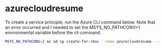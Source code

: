 # azurecloudresume


To create a service principle, run the Azure CLI command below. Note that an error occurred and I needed to set the MSYS_NO_PATHCONV=1 environmental variable before the cli command.  

```bash
MSYS_NO_PATHCONV=1 az ad sp create-for-rbac --name azurecloudresume --role contributor --scopes /subscriptions/7e3199f3-4a4e-4c82-88a9-89e0e6e14868/resourceGroups/front_end --sdk-auth
```
